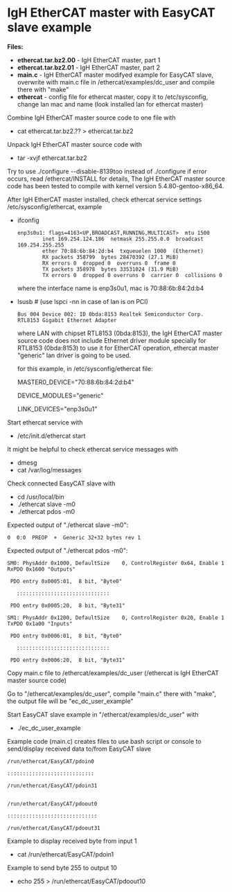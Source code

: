 # IgH EtherCAT master with EasyCAT slave example

**Files:**
*    **ethercat.tar.bz2.00**  - IgH EtherCAT master, part 1
*    **ethercat.tar.bz2.01**  - IgH EtherCAT master, part 2
*    **main.c**               - IgH EtherCAT master modifyed example for EasyCAT slave, overwrite with main.c file in /ethercat/examples/dc_user and compile there with "make"
*    **ethercat**             - config file for ethercat master, copy it to /etc/sysconfig, change lan mac and name (look installed lan for ethercat master)
                           
Combine IgH EtherCAT master source code to one file with 
*    cat ethercat.tar.bz2.?? > ethercat.tar.bz2

Unpack IgH EtherCAT master source code with
*    tar -xvjf ethercat.tar.bz2

Try to use ./configure --disable-8139too instead of ./configure if error occurs, read /ethercat/INSTALL for details, 
The IgH EtherCAT master source code has been tested to compile with kernel version 5.4.80-gentoo-x86_64.

After IgH EtherCAT master installed, check ethercat service settings /etc/sysconfig/ethercat,
example
* ifconfig 
   
      enp3s0u1: flags=4163<UP,BROADCAST,RUNNING,MULTICAST>  mtu 1500
              inet 169.254.124.186  netmask 255.255.0.0  broadcast 169.254.255.255
              ether 70:88:6b:84:2d:b4  txqueuelen 1000  (Ethernet)
              RX packets 358799  bytes 28470392 (27.1 MiB)
              RX errors 0  dropped 0  overruns 0  frame 0
              TX packets 358978  bytes 33531024 (31.9 MiB)
              TX errors 0  dropped 0 overruns 0  carrier 0  collisions 0
    
    where the interface name is enp3s0u1, mac is 70:88:6b:84:2d:b4
            
* lsusb  # (use lspci -nn in case of lan is on PCI)
              
      Bus 004 Device 002: ID 0bda:8153 Realtek Semiconductor Corp. RTL8153 Gigabit Ethernet Adapter

    where LAN with chipset RTL8153 (0bda:8153), the IgH EtherCAT master source code does not include Ethernet driver module specially for RTL8153 (0bda:8153) to use it for EtherCAT operation, ethercat master "generic" lan driver is going to be used.
    
    for this example, in /etc/sysconfig/ethercat file:
    
    MASTER0_DEVICE="70:88:6b:84:2d:b4"
    
    DEVICE_MODULES="generic"
    
    LINK_DEVICES="enp3s0u1"
    

Start ethercat service with
* /etc/init.d/ethercat start

It might be helpful to check ethercat service messages with
* dmesg
* cat /var/log/messages

Check connected EasyCAT slave with
* cd /usr/local/bin
* ./ethercat slave -m0
* ./ethercat pdos -m0

Expected output of "./ethercat slave -m0":

    0  0:0  PREOP  +  Generic 32+32 bytes rev 1

Expected output of "./ethercat pdos -m0":

    SM0: PhysAddr 0x1000, DefaultSize    0, ControlRegister 0x64, Enable 1 RxPDO 0x1600 "Outputs"

     PDO entry 0x0005:01,  8 bit, "Byte0"

       ::::::::::::::::::::::::::::::

     PDO entry 0x0005:20,  8 bit, "Byte31"
     
    SM1: PhysAddr 0x1200, DefaultSize    0, ControlRegister 0x20, Enable 1 TxPDO 0x1a00 "Inputs"

     PDO entry 0x0006:01,  8 bit, "Byte0"

       ::::::::::::::::::::::::::::::

     PDO entry 0x0006:20,  8 bit, "Byte31"

Copy main.c file to /ethercat/examples/dc_user (/ethercat is IgH EtherCAT master source code)

Go to "/ethercat/examples/dc_user", compile "main.c" there with "make", the output file will be "ec_dc_user_example" 

Start EasyCAT slave example in "/ethercat/examples/dc_user" with
* ./ec_dc_user_example

Example code (main.c) creates files to use bash script or console to send/display received data to/from EasyCAT slave

    /run/ethercat/EasyCAT/pdoin0

    ::::::::::::::::::::::::::::

    /run/ethercat/EasyCAT/pdoin31


    /run/ethercat/EasyCAT/pdoout0

    :::::::::::::::::::::::::::::

    /run/ethercat/EasyCAT/pdoout31

Example to display received byte from input 1
* cat /run/ethercat/EasyCAT/pdoin1

Example to send byte 255 to output 10
* echo 255 > /run/ethercat/EasyCAT/pdoout10
